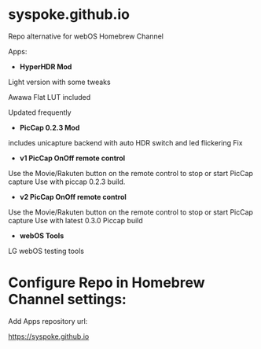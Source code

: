 # syspoke.github.io
Repo alternative for webOS Homebrew Channel

Apps:

* __HyperHDR Mod__

Light version with some tweaks

Awawa Flat LUT included

Updated frequently

* __PicCap 0.2.3 Mod__

includes unicapture backend with auto HDR switch and led flickering Fix

* __v1 PicCap OnOff remote control__

Use the Movie/Rakuten button on the remote control to stop or start PicCap capture
Use with piccap 0.2.3 build.

* __v2 PicCap OnOff remote control__

Use the Movie/Rakuten button on the remote control to stop or start PicCap capture
Use with latest 0.3.0 Piccap build

* __webOS Tools__

LG webOS testing tools

# Configure Repo in Homebrew Channel settings:

Add Apps repository url:

https://syspoke.github.io

